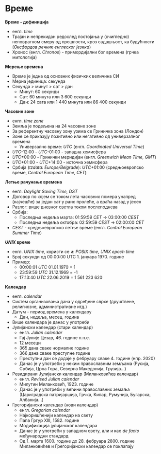 # Време

**Време - дефиниција**

- енгл. *time*
- Трајан и непрекидан редослед постојања у (очигледно) неповратном смеру од прошлости, кроз садашњост, ка будућности (*Оксфордов речник енглеског језика*)
- Хронос (енгл. *Chronos*) - примордијални бог времена (грчка митологија)

**Мерење времена**

- Време је једна од основних физичких величина СИ
- Мерна јединица: секунда
- Секунда > минут > сат > дан
	- Минут: 60 секунди
	- Сат: 60 минута или 3 600 секунди
	- Дан: 24 сата или 1 440 минута или 86 400 секунди

**Часовне зоне**

- енгл. *time zone*
- Земља је подељена на 24 часовне зоне
- За референтну часовну зону узима се Гриничка зона (Лондон)
- Зоне се приказују позитивно или негативно од универзалног времена
	- Универзално време: *UTC* (енгл. *Coordinated Universal Time*)
- *UTC*-12:00 - *UTC*-01:00 - западна хемисфера
- *UTC*±00:00 - Гринички меридијан (енгл. *Greenwich Mean Time, GMT*)
- *UTC*+01:00 - *UTC*+14:00 - источна хемисфера
- Србија (*tzdata: Europe/Belgrade*): *UTC*+01:00 (средњоевропско време, *Central European Time, CET*)

**Летње рачунање времена**

- енгл. *Daylight Saving Time, DST*
- Договор по којем се током лета часовник помера унапред (најчешће) за један сат у рано пролеће, а враћа назад у јесен
- Разлог: више дневног светла током послеподнева
- Србија:
	- Последња недеља марта: 01:59:59 *CET* -> 03:00:00 *CEST*
	- Последња недеља октобра: 02:59:59 *CEST* -> 02:00:00 *CET*
- *CEST* - средњоевропско летње време (енгл. *Central European Summer Time*)

***UNIX* време**

- енгл. *UNIX time*, користи се и: *POSIX time*, *UNIX epoch time*
- Број секунди од 00:00:00 UTC 1. јануара 1970. године
- Пример:
	- 00:00:01 *UTC* 01.01.1970 = 1
	- 23:59:59 *UTC* 31.12.1969 = -1
	- 17:13:40 *UTC* 22.06.2019 = 1 561 223 620

**Календар**

- енгл. *calendar*
- Систем организовања дана у одређене сврхе (друштвене, религиозне, административне итд.)
- Датум - период времена у календару
	- Дан, недеља, месец, година
- Више календара је данас у употреби
- Јулијански календар (стари календар)
	- енгл. *Julian calendar*
	- Гај Јулије Цезар, 46. године п.н.е.
	- 12 месеци
	- 365 дана сваке нормалне године
	- 366 дана сваке преступне године
	- Преступни дан се додаје у фебруару сваке 4. године (нпр. 2020)
	- Данас је у употреби у неким православним земљама (Русија, Србија, Црна Гора, Северна Македонија, Грузија...)
- Ревидирани Јулијански календар (Миланковићев календар)
	- енгл. *Revised Julian calendar*
	- Милутин Миланковић, 1923. године
	- Данас је у употреби у већини православних земаља (Цариградска патријаршија, Грчка, Кипар, Румунија, Бугарска, Албанија...)
- Грегоријански календар (нови календар)
	- енгл. *Gregorian calendar*
	- Најкоришћенији календар на свету
	- Папа Гргур XIII, 1582. године
	- Модификација јулијанског календара
	- Данас је у употреби у западном свету, али и као *de facto* међународни стандард
	- Од 1. марта 1600. године до 28. фебруара 2800. године Миланковићев и Грегоријански календар се поклапају
